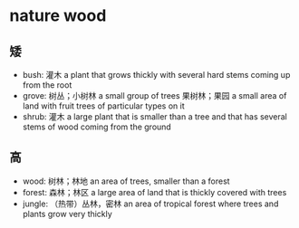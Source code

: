 # nature wood

## 矮

- bush: 灌木 a plant that grows thickly with several hard stems coming up from the root
- grove: 树丛；小树林 a small group of trees 果树林；果园 a small area of land with fruit trees of particular types on it
- shrub: 灌木 a large plant that is smaller than a tree and that has several stems of wood coming from the ground

## 高

- wood: 树林；林地 an area of trees, smaller than a forest
- forest: 森林；林区 a large area of land that is thickly covered with trees
- jungle: （热带）丛林，密林 an area of tropical forest where trees and plants grow very thickly
